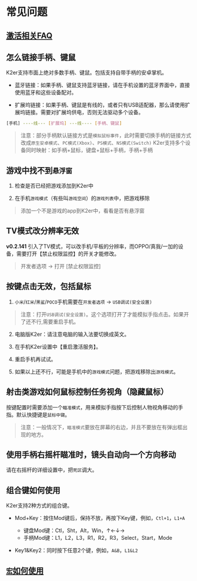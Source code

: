 # 常见问题

## [激活相关FAQ](/activation_zh.md)

## 怎么链接手柄、键鼠

K2er支持市面上绝对多数手柄、键鼠。包括支持自带手柄的安卓掌机。

* 蓝牙链接：如果手柄、键鼠支持蓝牙链接，请在手机设置的蓝牙界面中，直接使用蓝牙和这些设备配对。

* 扩展坞链接：如果手柄、键鼠是有线的，或者只有USB适配器，那么请使用扩展坞链接。需要对扩展坞供电，否则无法驱动多个设备。

```bash
[手机] ----线--- [扩展坞] ---线---- [手柄、键鼠]
```

> 注意：部分手柄默认链接方式是`模拟鼠标事件`，此时需要切换手柄的链接方式改成`原生安卓模式`、`PC模式(Xbox)`、`PS模式`、`NS模式(Switch)`
> K2er支持多个设备同时映射：如手柄+鼠标，键盘+鼠标+手柄，手柄+手柄

## 游戏中找不到`悬浮窗`

1. 检查是否已经把游戏添加到K2er中

2. 在手机`游戏模式`（有些叫`游戏空间`）的`游戏列表`中，把游戏移除

> 添加一个不是游戏的app到K2er中，看看是否有悬浮窗

## TV模式改分辨率无效 

**v0.2.141** 引入了TV模式，可以改手机/平板的分辨率，而OPPO/真我/一加的设备，需要打开【禁止权限监控】的开关才能修改。

> 开发者选项 -> 打开 [禁止权限监控]

## 按键点击无效，包括鼠标

1. `小米`/`红米`/`黑鲨`/`POCO`手机需要在`开发者选项` -> `USB调试(安全设置)`

> 注意：打开`USB调试(安全设置)`。这个选项打开了才能模拟手指点击。如果开了还不行,需要重启手机。

2. 电脑版K2er：请注意电脑的输入法要切换成英文。

3. 在手机K2er设置中【重启激活服务】。

4. 重启手机再试试。

5. 如果以上还不行，可能是手机中的`游戏模式`问题，把游戏移除出`游戏模式`。

## 射击类游戏如何鼠标控制任务视角（隐藏鼠标）

按键配置时需要添加一个`瞄准模式`，用来模拟手指按下后控制人物视角移动的手指。默认快捷键是`鼠标中键`。

> 注意：一般情况下，`瞄准模式`要放在屏幕的右边，并且不要放在有弹出框出现的地方。

## 使用手柄右摇杆瞄准时，镜头自动向一个方向移动

请在右摇杆的详细设置中，把`死区`调大。

## 组合键如何使用

K2er支持2种方式的组合键。

* Mod+Key：按住Mod键后，保持不放，再按下Key键，例如，`Ctl+1`，`L1+A`
   - 键盘Mod键：Ctl，Sht，Alt，Win，↑←↓→
   - 手柄Mod键：L1，L2，L3，R1，R2，R3，Select，Start，Mode
   
* Key1&Key2：同时按下任意2个键，例如，`A&B`，`L1&L2`

## [`宏`如何使用](/mappings/macro_zh.md)
